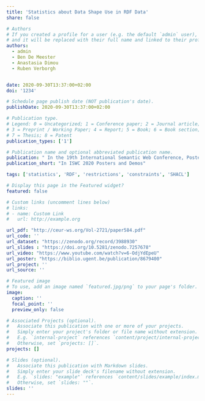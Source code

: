 ```yaml
---
title: 'Statistics about Data Shape Use in RDF Data'
share: false

# Authors
# If you created a profile for a user (e.g. the default `admin` user), write the username (folder name) here
# and it will be replaced with their full name and linked to their profile.
authors:
  - admin
  - Ben De Meester
  - Anastasia Dimou
  - Ruben Verborgh


date: 2020-09-30T13:37:00+02:00
doi: '1234'

# Schedule page publish date (NOT publication's date).
publishDate: 2020-09-30T13:37:00+02:00

# Publication type.
# Legend: 0 = Uncategorized; 1 = Conference paper; 2 = Journal article;
# 3 = Preprint / Working Paper; 4 = Report; 5 = Book; 6 = Book section;
# 7 = Thesis; 8 = Patent
publication_types: ['1']

# Publication name and optional abbreviated publication name.
publication: " In the 19th International Semantic Web Conference, Posters and Demo Track 2020"
publication_short: "In ISWC 2020 Posters and Demos"

tags: ['statistics', 'RDF', 'restrictions', 'constraints', 'SHACL']

# Display this page in the Featured widget?
featured: false

# Custom links (uncomment lines below)
# links:
# - name: Custom Link
#   url: http://example.org

url_pdf: "http://ceur-ws.org/Vol-2721/paper584.pdf"
url_code: ''
url_dataset: "https://zenodo.org/record/3988930"
url_slides : "https://doi.org/10.5281/zenodo.7257678"
url_video: "https://www.youtube.com/watch?v=6-OdjYdEpeU"
url_poster: "https://biblio.ugent.be/publication/8679400"
url_project: ''
url_source: ''

# Featured image
# To use, add an image named `featured.jpg/png` to your page's folder.
image:
  caption: ''
  focal_point: ''
  preview_only: false

# Associated Projects (optional).
#   Associate this publication with one or more of your projects.
#   Simply enter your project's folder or file name without extension.
#   E.g. `internal-project` references `content/project/internal-project/index.md`.
#   Otherwise, set `projects: []`.
projects: []

# Slides (optional).
#   Associate this publication with Markdown slides.
#   Simply enter your slide deck's filename without extension.
#   E.g. `slides: "example"` references `content/slides/example/index.md`.
#   Otherwise, set `slides: ""`.
slides: ''
---
```


